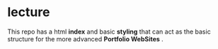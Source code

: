 # lecture
This repo has a html **index** and basic **styling** that can act as the basic structure for the more advanced **Portfolio WebSites** .
